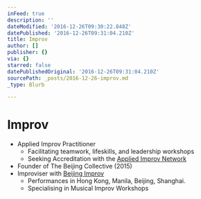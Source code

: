 ```yaml
---
inFeed: true
description: ''
dateModified: '2016-12-26T09:30:22.848Z'
datePublished: '2016-12-26T09:31:04.210Z'
title: Improv
author: []
publisher: {}
via: {}
starred: false
datePublishedOriginal: '2016-12-26T09:31:04.210Z'
sourcePath: _posts/2016-12-26-improv.md
_type: Blurb

---
```

# Improv

* Applied Improv Practitioner
  * Facilitating teamwork, lifeskills, and leadership workshops
  * Seeking Accreditation with the [Applied Improv Network][0]
* Founder of The Beijing Collective (2015)
* Improviser with [Beijing Improv][1]
  * Performances in Hong Kong, Manila, Beijing, Shanghai.
  * Specialising in Musical Improv Workshops

[0]: javascript:void(0); "AIN"
[1]: javascript:void(0);